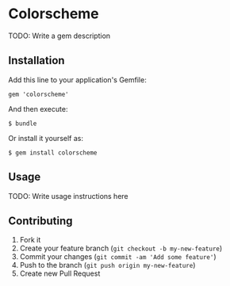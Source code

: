 # Colorscheme

TODO: Write a gem description

## Installation

Add this line to your application's Gemfile:

    gem 'colorscheme'

And then execute:

    $ bundle

Or install it yourself as:

    $ gem install colorscheme

## Usage

TODO: Write usage instructions here

## Contributing

1. Fork it
2. Create your feature branch (`git checkout -b my-new-feature`)
3. Commit your changes (`git commit -am 'Add some feature'`)
4. Push to the branch (`git push origin my-new-feature`)
5. Create new Pull Request
